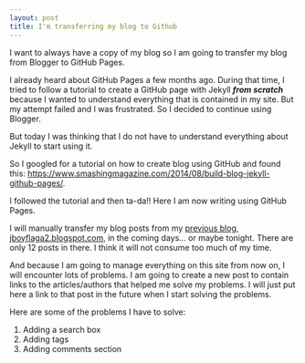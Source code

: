 ```yaml
---
layout: post
title: I'm transferring my blog to Github
---
```


I want to always have a copy of my blog so I am going to transfer my blog from Blogger to GitHub Pages.

I already heard about GitHub Pages a few months ago. During that time, I tried to follow a tutorial to create a GitHub page with Jekyll **_from scratch_** because I wanted to understand everything that is contained in my site. But my attempt failed and I was frustrated. So I decided to continue using Blogger.

But today I was thinking that I do not have to understand everything about Jekyll to start using it.

So I googled for a tutorial on how to create blog using GitHub and found this: https://www.smashingmagazine.com/2014/08/build-blog-jekyll-github-pages/.

I followed the tutorial and then ta-da!! Here I am now writing using GitHub Pages.

I will manually transfer my blog posts from my [previous blog, jboyflaga2.blogspot.com,](jboyflaga2.blogspot.com) in the coming days... or maybe tonight. There are only 12 posts in there. I think it will not consume too much of my time.

And because I am going to manage everything on this site from now on, I will encounter lots of problems. I am going to create a new post to contain links to the articles/authors that helped me solve my problems. I will just put here a link to that post in the future when I start solving the problems.

Here are some of the problems I have to solve:

1. Adding a search box
2. Adding tags
3. Adding comments section